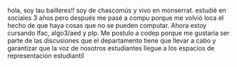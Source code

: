 hola, soy lau bailleres!! soy de chascomús y vivo en monserrat. estudié en sociales 3 años pero después me pasé a compu porque me volvió loca el hecho de que haya cosas que no se pueden computar. Ahora estoy cursando lfac, algo3/aed y plp. Me postulo a codep porque me gustaría ser parte de las discusiones que el departamento tiene que llevar a cabo y garantizar que la voz de nosotros estudiantes llegue a los espacios de representación estudiantil
